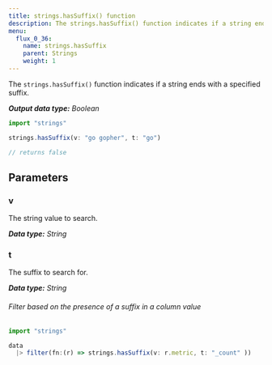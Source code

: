 ```yaml
---
title: strings.hasSuffix() function
description: The strings.hasSuffix() function indicates if a string ends with a specified suffix.
menu:
  flux_0_36:
    name: strings.hasSuffix
    parent: Strings
    weight: 1
---
```


The `strings.hasSuffix()` function indicates if a string ends with a specified suffix.

_**Output data type:** Boolean_

```js
import "strings"

strings.hasSuffix(v: "go gopher", t: "go")

// returns false
```

## Parameters

### v
The string value to search.

_**Data type:** String_

### t
The suffix to search for.

_**Data type:** String_

###### Filter based on the presence of a suffix in a column value
```js
import "strings"

data
  |> filter(fn:(r) => strings.hasSuffix(v: r.metric, t: "_count" ))
```
